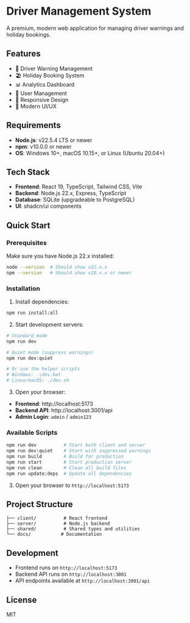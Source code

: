 # Driver Management System

A premium, modern web application for managing driver warnings and holiday bookings.

## Features

- 🚗 Driver Warning Management
- 🏖️ Holiday Booking System
- 📊 Analytics Dashboard
- 👥 User Management
- 📱 Responsive Design
- 🎨 Modern UI/UX

## Requirements

- **Node.js**: v22.5.4 LTS or newer
- **npm**: v10.0.0 or newer
- **OS**: Windows 10+, macOS 10.15+, or Linux (Ubuntu 20.04+)

## Tech Stack

- **Frontend**: React 19, TypeScript, Tailwind CSS, Vite
- **Backend**: Node.js 22.x, Express, TypeScript
- **Database**: SQLite (upgradeable to PostgreSQL)
- **UI**: shadcn/ui components

## Quick Start

### Prerequisites
Make sure you have Node.js 22.x installed:
```bash
node --version  # Should show v22.x.x
npm --version   # Should show v10.x.x or newer
```

### Installation
1. Install dependencies:
```bash
npm run install:all
```

2. Start development servers:
```bash
# Standard mode
npm run dev

# Quiet mode (suppress warnings)
npm run dev:quiet

# Or use the helper scripts
# Windows: .\dev.bat
# Linux/macOS: ./dev.sh
```

3. Open your browser:
- **Frontend**: http://localhost:5173
- **Backend API**: http://localhost:3001/api
- **Admin Login**: `admin` / `admin123`

### Available Scripts
```bash
npm run dev          # Start both client and server
npm run dev:quiet    # Start with suppressed warnings
npm run build        # Build for production
npm run start        # Start production server
npm run clean        # Clean all build files
npm run update:deps  # Update all dependencies
```

3. Open your browser to `http://localhost:5173`

## Project Structure

```
├── client/          # React frontend
├── server/          # Node.js backend
├── shared/          # Shared types and utilities
└── docs/           # Documentation
```

## Development

- Frontend runs on `http://localhost:5173`
- Backend API runs on `http://localhost:3001`
- API endpoints available at `http://localhost:3001/api`

## License

MIT
